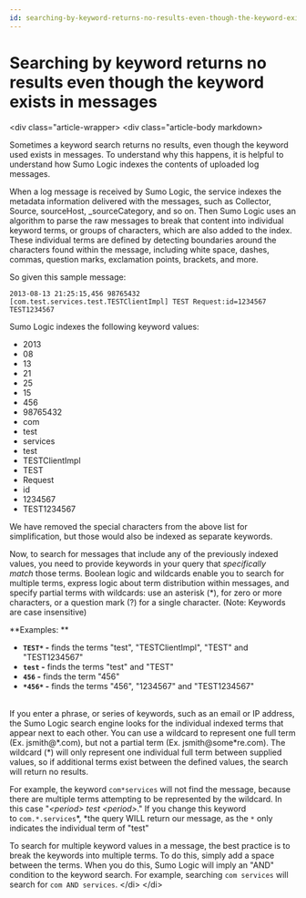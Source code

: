 ```yaml
---
id: searching-by-keyword-returns-no-results-even-though-the-keyword-exists-in-messages
---
```


# Searching by keyword returns no results even though the keyword exists in messages
\<div class="article-wrapper\>
\<div class="article-body markdown\>

Sometimes a keyword search returns no results, even though the keyword
used exists in messages. To understand why this happens, it is helpful to
understand how Sumo Logic indexes the contents of uploaded log messages.

When a log message is received by Sumo Logic, the service indexes the
metadata information delivered with the messages, such as Collector,
Source, sourceHost, \_sourceCategory, and so on. Then Sumo Logic uses an
algorithm to parse the raw messages to break that content into
individual keyword terms, or groups of characters, which are also added
to the index. These individual terms are defined by detecting boundaries
around the characters found within the message, including white space,
dashes, commas, question marks, exclamation points, brackets, and more.

So given this sample message:

`2013-08-13 21:25:15,456 98765432 [com.test.services.test.TESTClientImpl] TEST Request:id=1234567 TEST1234567`

Sumo Logic indexes the following keyword values:

* 2013 
* 08 
* 13 
* 21 
* 25 
* 15 
* 456
* 98765432
* com 
* test
* services 
* test
* TESTClientImpl
* TEST
* Request 
* id 
* 1234567
* TEST1234567

We have removed the special characters from the above list for
simplification, but those would also be indexed as separate keywords.

Now, to search for messages that include any of the previously indexed
values, you need to provide keywords in your query that *specifically
match* those terms. Boolean logic and wildcards enable you to search for
multiple terms, express logic about term distribution within messages,
and specify partial terms with wildcards: use an asterisk (\*), for zero
or more characters, or a question mark (?) for a single character.
(Note: Keywords are case insensitive)

**Examples: **

* **`TEST*` -** finds the terms "test", "TESTClientImpl", "TEST" and
    "TEST1234567"
* **`test` -** finds the terms "test" and "TEST" 
* **`456` -** finds the term "456" 
* **`*456*` -** finds the terms "456", "1234567" and "TEST1234567"  
     

If you enter a phrase, or series of keywords, such as an email or IP
address, the Sumo Logic search engine looks for the individual indexed
terms that appear next to each other. You can use a wildcard to
represent one full term (Ex. jsmith@\*.com), but not a partial term (Ex.
jsmith@some\*re.com). The wildcard (\*) will only represent one
individual full term between supplied values, so if additional terms
exist between the defined values, the search will return no results.

For example, the keyword `com*services` will not find the message,
because there are multiple terms attempting to be represented by the
wildcard. In this case "*\<period\> test \<period\>*." If you change this
keyword to `com.*.services`*, *the query WILL return our message, as the
`*` only indicates the individual term of "test"

To search for multiple keyword values in a message, the best practice is
to break the keywords into multiple terms. To do this, simply add a
space between the terms. When you do this, Sumo Logic will imply an
"AND" condition to the keyword search. For example,
searching `com services` will search for `com AND services`.
\</di\>
\</di\>
